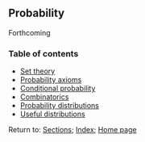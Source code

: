 ## Probability

Forthcoming

### Table of contents

* [Set theory](C01_P001_Set_theory.md)
* [Probability axioms](C01_P002_Probability_axioms.md)
* [Conditional probability](C01_P003_Conditional_probability.md)
* [Combinatorics](C01_P004_Combinatorics.md)
* [Probability distributions](C01_P005_Probability_distributions.md)
* [Useful distributions](C01_P006_Useful_distributions.md)

Return to:
[Sections](C00_P002_Chapters.md);
[Index](I0_P000_Main_index.md ); 
[Home page](https://rettopnivek.github.io/Tutorials_for_statistics/)

